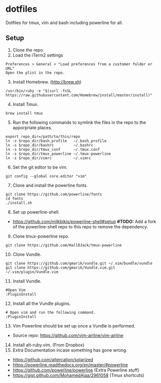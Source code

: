 # dotfiles
Dotfiles for tmux, vim and bash including powerline for all.

## Setup
1. Clone the repo.
2. Load the iTerm2 settings

  ```
  Preferences > General > "Load preferences from a customer folder or URL"
  Open the plist in the repo.
  ```
3. Install Homebrew. (http://brew.sh)
  
  ```
  /usr/bin/ruby -e "$(curl -fsSL https://raw.githubusercontent.com/Homebrew/install/master/install)"
  ```
4. Install Tmux.
  
  ```
  brew install tmux
  ```
5. Run the following commands to symlink the files in the repo to the apporpriate places.
  
  ```
  export repo_dir=/path/to/this/repo
  ln -s $repo_dir/bash_profile   ~/.bash_profile 
  ln -s $repo_dir/bashrc         ~/.bashrc
  ln -s $repo_dir/tmux_conf      ~/.tmux.conf
  ln -s $repo_dir/tmux_powerline ~/.tmux-powerline
  ln -s $repo_dir/vimrc          ~/.vimrc
  ```
6. Set the git editor to be vim.
  
  ```
  git config --global core.editor "vim"
  ```
7. Clone and install the powerline fonts.
  
  ```
  git clone https://github.com/powerline/fonts
  cd fonts
  ./install.sh
  ```
8. Set up powerline-shell.
  - https://github.com/milkbikis/powerline-shell#setup **#TODO:** Add a fork of the powerline-shell repo to this repo to remove the dependency.
9. Clone tmux-powerline repo.
  
  ```
  git clone https://github.com/HallDJack/tmux-powerline
  ```
10. Clone Vundle.
  
  ```
  git clone https://github.com/gmarik/vundle.git ~/.vim/bundle/vundle
  git clone https://github.com/gmarik/Vundle.vim.git ~/.vim/plugin/Vundle.vim
  ```
11. Install Vundle.
  
  ```
  #Open Vim
  :PluginInstall
  ```
12. Install all the Vundle plugins.
  
  ```vim
  # Open vim and run the following command.
  :PluginInstall
  ```
13. Vim Powerline should be set up once a Vundle is performed.
  - Source repo: https://github.com/vim-airline/vim-airline
14. Install alt-ruby.vim. (From Dropbox)
15. Extra Documentation incase something has gone wrong.
  - https://github.com/altercation/solarized
  - https://powerline.readthedocs.org/en/master/#powerline
  - https://github.com/powerline/powerline (Extra Powerline stuff)
  - https://gist.github.com/MohamedAlaa/2961058 (Tmux shortcuts)
